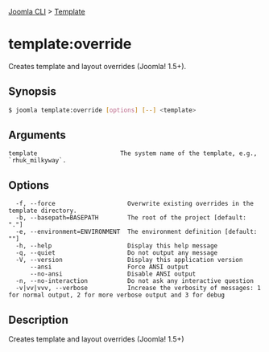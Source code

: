 [Joomla CLI](../index.md) > [Template](index.md)
# template:override

Creates template and layout overrides (Joomla! 1.5+).

## Synopsis
```bash
$ joomla template:override [options] [--] <template>
```

## Arguments
```
template                       The system name of the template, e.g., `rhuk_milkyway`.
```

## Options
```
  -f, --force                    Overwrite existing overrides in the template directory.
  -b, --basepath=BASEPATH        The root of the project [default: "."]
  -e, --environment=ENVIRONMENT  The environment definition [default: ""]
  -h, --help                     Display this help message
  -q, --quiet                    Do not output any message
  -V, --version                  Display this application version
      --ansi                     Force ANSI output
      --no-ansi                  Disable ANSI output
  -n, --no-interaction           Do not ask any interactive question
  -v|vv|vvv, --verbose           Increase the verbosity of messages: 1 for normal output, 2 for more verbose output and 3 for debug
```

## Description

Creates template and layout overrides (Joomla! 1.5+)

